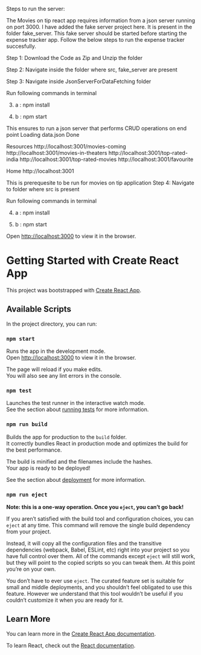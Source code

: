 Steps to run the server:

The Movies on tip react app requires information from a json server running on port 3000. I have added the fake server project here. It is present in the folder fake_server. This fake server should be started before starting the expense tracker app. Follow the below steps to run the expense tracker succesfully.

Step 1: Download the Code as Zip and Unzip the folder

Step 2: Navigate inside the folder where src, fake_server are present

Step 3: Navigate inside JsonServerForDataFetching folder

 Run following commands in terminal

  3. a : npm install

  3. b : npm start

  This ensures to run a json server that performs CRUD operations on end point
 Loading data.json
  Done

  Resources
  http://localhost:3001/movies-coming
  http://localhost:3001/movies-in-theaters
  http://localhost:3001/top-rated-india
  http://localhost:3001/top-rated-movies
  http://localhost:3001/favourite

  Home
  http://localhost:3001

  This is prerequesite to be run for movies on tip application
Step 4: Navigate to folder where src is present

  Run following commands in terminal

  4. a : npm install

  4. b : npm start

  Open [http://localhost:3000](http://localhost:3000) to view it in the browser.






# Getting Started with Create React App

This project was bootstrapped with [Create React App](https://github.com/facebook/create-react-app).

## Available Scripts

In the project directory, you can run:

### `npm start`

Runs the app in the development mode.\
Open [http://localhost:3000](http://localhost:3000) to view it in the browser.

The page will reload if you make edits.\
You will also see any lint errors in the console.

### `npm test`

Launches the test runner in the interactive watch mode.\
See the section about [running tests](https://facebook.github.io/create-react-app/docs/running-tests) for more information.

### `npm run build`

Builds the app for production to the `build` folder.\
It correctly bundles React in production mode and optimizes the build for the best performance.

The build is minified and the filenames include the hashes.\
Your app is ready to be deployed!

See the section about [deployment](https://facebook.github.io/create-react-app/docs/deployment) for more information.

### `npm run eject`

**Note: this is a one-way operation. Once you `eject`, you can’t go back!**

If you aren’t satisfied with the build tool and configuration choices, you can `eject` at any time. This command will remove the single build dependency from your project.

Instead, it will copy all the configuration files and the transitive dependencies (webpack, Babel, ESLint, etc) right into your project so you have full control over them. All of the commands except `eject` will still work, but they will point to the copied scripts so you can tweak them. At this point you’re on your own.

You don’t have to ever use `eject`. The curated feature set is suitable for small and middle deployments, and you shouldn’t feel obligated to use this feature. However we understand that this tool wouldn’t be useful if you couldn’t customize it when you are ready for it.

## Learn More

You can learn more in the [Create React App documentation](https://facebook.github.io/create-react-app/docs/getting-started).

To learn React, check out the [React documentation](https://reactjs.org/).
